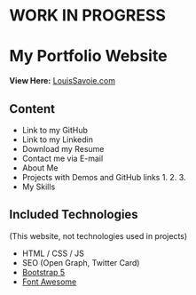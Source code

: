 # **WORK IN PROGRESS**

# My Portfolio Website

**View Here:** [LouisSavoie.com](https://www.louissavoie.com/)

## Content

* Link to my GitHub
* Link to my Linkedin
* Download my Resume
* Contact me via E-mail
* About Me
* Projects with Demos and GitHub links
    1. 
    2. 
    3. 
* My Skills

## Included Technologies

(This website, not technologies used in projects)

* HTML / CSS / JS
* SEO (Open Graph, Twitter Card)
* [Bootstrap 5](https://getbootstrap.com/)
* [Font Awesome](https://fontawesome.com/)
